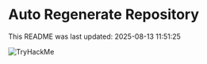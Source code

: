 # Auto Regenerate Repository

This README was last updated: 2025-08-13 11:51:25

 ![TryHackMe](https://tryhackme.com/badge/533634)